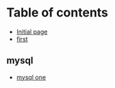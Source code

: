 # Table of contents

* [Initial page](README.md)
* [first](first.md)

## mysql

* [mysql one](mysql/mysql-one.md)

